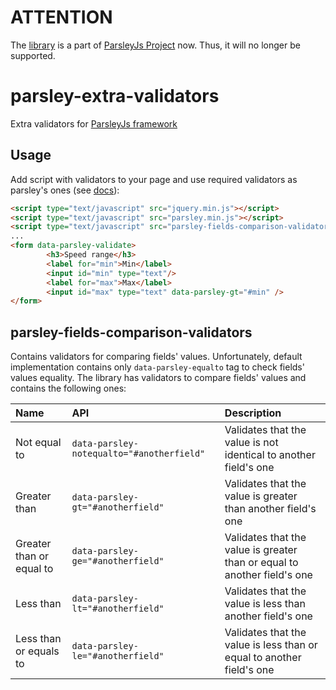 # ATTENTION

The [library](https://github.com/guillaumepotier/Parsley.js/blob/master/src/extra/validator/comparison.js) is a part of [ParsleyJs Project](https://github.com/guillaumepotier/Parsley.js) now. Thus, it will no longer be supported.

parsley-extra-validators
========================

Extra validators for [ParsleyJs framework](https://github.com/guillaumepotier/Parsley.js)

## Usage

Add script with validators to your page and use required validators as parsley's ones (see [docs](http://parsleyjs.org/doc/)): 

```html
<script type="text/javascript" src="jquery.min.js"></script>
<script type="text/javascript" src="parsley.min.js"></script>
<script type="text/javascript" src="parsley-fields-comparison-validators.js"></script>
...
<form data-parsley-validate>
		<h3>Speed range</h3>
		<label for="min">Min</label>
		<input id="min" type="text"/>
		<label for="max">Max</label>
		<input id="max" type="text" data-parsley-gt="#min" />
</form>
```

parsley-fields-comparison-validators
------------------------------------

Contains validators for comparing fields' values. Unfortunately, default implementation contains only `data-parsley-equalto` tag to check fields' values equality. The library has validators to compare fields' values and contains the following ones:

|Name                    |API                                       | Description |
|:-----------------------|:-----------------------------------------|:------------|
|Not equal to            | `data-parsley-notequalto="#anotherfield"`|Validates that the value is not identical to another field's one
|Greater than            | `data-parsley-gt="#anotherfield"`        |Validates that the value is greater than another field's one
|Greater than or equal to| `data-parsley-ge="#anotherfield"`        |Validates that the value is greater than or equal to another field's one
|Less than               | `data-parsley-lt="#anotherfield"`        |Validates that the value is less than another field's one
|Less than or equals to  | `data-parsley-le="#anotherfield"`        |Validates that the value is less than or equal to another field's one
